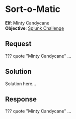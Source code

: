 # Sort-o-Matic

**Elf**: Minty Candycane<br/>
**Objective**: [Splunk Challenge](../objectives/o6.md)

## Request

??? quote "Minty Candycane"
    ...

## Solution

Solution here...


## Response

??? quote "Minty Candycane"
    ...
